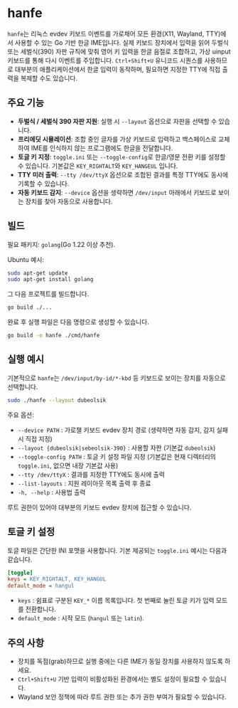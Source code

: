 # hanfe

`hanfe`는 리눅스 evdev 키보드 이벤트를 가로채어 모든 환경(X11, Wayland, TTY)에서 사용할 수 있는 Go 기반 한글 IME입니다. 실제 키보드 장치에서 입력을 읽어 두벌식 또는 세벌식(390) 자판 규칙에 맞춰 영어 키 입력을 한글 음절로 조합하고, 가상 uinput 키보드를 통해 다시 이벤트를 주입합니다. `Ctrl+Shift+U` 유니코드 시퀀스를 사용하므로 대부분의 애플리케이션에서 한글 입력이 동작하며, 필요하면 지정한 TTY에 직접 출력을 복제할 수도 있습니다.

## 주요 기능

- **두벌식 / 세벌식 390 자판 지원**: 실행 시 `--layout` 옵션으로 자판을 선택할 수 있습니다.
- **프리에딧 시뮬레이션**: 조합 중인 글자를 가상 키보드로 입력하고 백스페이스로 교체하여 IME를 인식하지 않는 프로그램에도 한글을 전달합니다.
- **토글 키 지정**: `toggle.ini` 또는 `--toggle-config`로 한글/영문 전환 키를 설정할 수 있습니다. 기본값은 `KEY_RIGHTALT`와 `KEY_HANGEUL` 입니다.
- **TTY 미러 출력**: `--tty /dev/ttyX` 옵션으로 조합된 결과를 특정 TTY에도 동시에 기록할 수 있습니다.
- **자동 키보드 감지**: `--device` 옵션을 생략하면 `/dev/input` 아래에서 키보드로 보이는 장치를 찾아 자동으로 사용합니다.

## 빌드

필요 패키지: `golang`(Go 1.22 이상 추천).

Ubuntu 예시:

```bash
sudo apt-get update
sudo apt-get install golang
```

그 다음 프로젝트를 빌드합니다.

```bash
go build ./...
```

완료 후 실행 파일은 다음 명령으로 생성할 수 있습니다.

```bash
go build -o hanfe ./cmd/hanfe
```

## 실행 예시

기본적으로 `hanfe`는 `/dev/input/by-id/*-kbd` 등 키보드로 보이는 장치를 자동으로 선택합니다.

```bash
sudo ./hanfe --layout dubeolsik
```

주요 옵션:

- `--device PATH` : 가로챌 키보드 evdev 장치 경로 (생략하면 자동 감지, 감지 실패 시 직접 지정)
- `--layout {dubeolsik|sebeolsik-390}` : 사용할 자판 (기본값 `dubeolsik`)
- `--toggle-config PATH` : 토글 키 설정 파일 지정 (기본값은 현재 디렉터리의 `toggle.ini`, 없으면 내장 기본값 사용)
- `--tty /dev/ttyX` : 결과를 지정한 TTY에도 동시에 출력
- `--list-layouts` : 지원 레이아웃 목록 출력 후 종료
- `-h, --help` : 사용법 출력

루트 권한이 있어야 대부분의 키보드 evdev 장치에 접근할 수 있습니다.

## 토글 키 설정

토글 파일은 간단한 INI 포맷을 사용합니다. 기본 제공되는 `toggle.ini` 예시는 다음과 같습니다.

```ini
[toggle]
keys = KEY_RIGHTALT, KEY_HANGUL
default_mode = hangul
```

- `keys` : 쉼표로 구분된 `KEY_*` 이름 목록입니다. 첫 번째로 눌린 토글 키가 입력 모드를 전환합니다.
- `default_mode` : 시작 모드 (`hangul` 또는 `latin`).

## 주의 사항

- 장치를 독점(grab)하므로 실행 중에는 다른 IME가 동일 장치를 사용하지 않도록 하세요.
- `Ctrl+Shift+U` 기반 입력이 비활성화된 환경에서는 별도 설정이 필요할 수 있습니다.
- Wayland 보안 정책에 따라 루트 권한 또는 추가 권한 부여가 필요할 수 있습니다.
